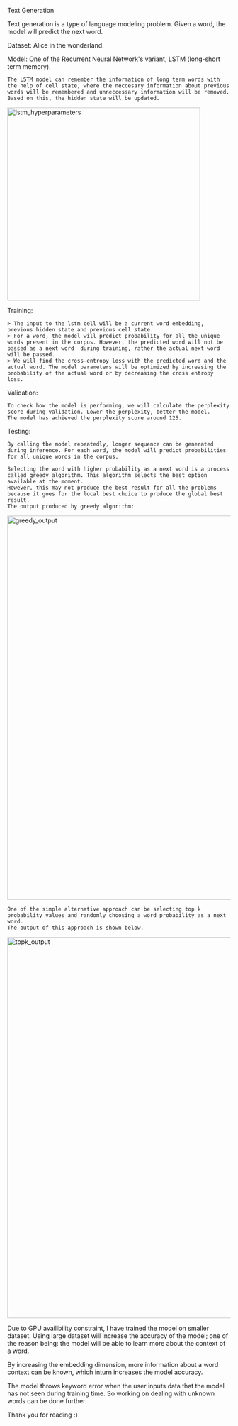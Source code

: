 
Text Generation

Text generation is a type of language modeling problem. Given a word, the model will predict the next word. 


Dataset: Alice in the wonderland. 

Model: One of the Recurrent Neural Network's variant, LSTM (long-short term memory). 

	The LSTM model can remember the information of long term words with the help of cell state, where the neccesary information about previous words will be remembered and unneccessary information will be removed. 
	Based on this, the hidden state will be updated. 

<img width="435" alt="lstm_hyperparameters" src="https://user-images.githubusercontent.com/58355638/200928900-6b5bc52f-bdbd-4acd-83e6-7bc319eebd34.png">

Training: 
	
	> The input to the lstm cell will be a current word embedding, previous hidden state and previous cell state. 
	> For a word, the model will predict probability for all the unique words present in the corpus. However, the predicted word will not be passed as a next word 	during training, rather the actual next word will be passed.
	> We will find the cross-entropy loss with the predicted word and the actual word. The model parameters will be optimized by increasing the probability of the actual word or by decreasing the cross entropy loss.  


Validation: 
	
	To check how the model is performing, we will calculate the perplexity score during validation. Lower the perplexity, better the model. 
	The model has achieved the perplexity score around 125. 


Testing: 
	
  	By calling the model repeatedly, longer sequence can be generated during inference. For each word, the model will predict probabilities for all unique words in the corpus. 
	
  	Selecting the word with higher probability as a next word is a process called greedy algorithm. This algorithm selects the best option available at the moment. 
	However, this may not produce the best result for all the problems because it goes for the local best choice to produce the global best result. 
	The output produced by greedy algorithm: 
  
  <img width="866" alt="greedy_output" src="https://user-images.githubusercontent.com/58355638/200929889-3f18132b-e8c3-4c32-8ea6-bea400da2aa4.png">

	One of the simple alternative approach can be selecting top k probability values and randomly choosing a word probability as a next word. 
  	The output of this approach is shown below. 
  
  <img width="859" alt="topk_output" src="https://user-images.githubusercontent.com/58355638/200930036-dd07c827-772f-48bb-8201-113ec15b6212.png">

  
Due to GPU availibility constraint, I have trained the model on smaller dataset. Using large dataset will increase the accuracy of the model; one of the reason being: the model will be able to learn more about the context of a word. 

By increasing the embedding dimension, more information about a word context can be known, which inturn increases the model accuracy. 

The model throws keyword error when the user inputs data that the model has not seen during training time. So working on dealing with unknown words can be done further. 

Thank you for reading :)



